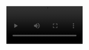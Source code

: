 <video align="right" alt="GIF" src="https://github.com/user-attachments/assets/688b2efa-5960-4e8e-a9af-1ce35423c418" width="200"/>

# Task Management App

### An app for organizing tasks for your team, just like Trello

<br/>

- [About](#about)
- [Used technology](#used-technology)
- [How to use](#how-to-use)
- [Screen Shots](#screen-shots)

<br/>
<br/>

## About

This app is made with react native, supabase as a serverless backend and clerk for authentication

## Used technology

<table style="width:600px">
  <thead align="center">
   <tr border: none;>
     <th>Front End</th>
     <th>Back End</th>
     <th>Data Base</th>
   </tr>
  </thead>
  <tr>
    <td>React Native</td>
    <td>Supabase</td>
    <td>Postgres</td>
  </tr>
  <tr>
    <td>Typescript</td>
    <td>Clerk</td>
    <td>&nbsp</td>
  </tr>
  <tr>
    <td>&nbsp</td>
    <td>&nbsp</td>
    <td>&nbsp</td>
  </tr>
</table> 
<br/>
<br/>

## How To Use

To run this application, you'll need the following things installed in your computer:

- [Git](https://git-scm.com)
- [Node.js](https://nodejs.org/en/download/)

You need to run both have [Supabase](https://supabase.com/) project setup and [Clerk](https://clerk.com/).

From Supabase and Clerk you need to fill up the following variables in the ".env" file. please, taka a look at example.env, rename it to ".env" and fill up the variables

```
EXPO_PUBLIC_SUPABASE_URL=
EXPO_PUBLIC_SUPABASE_ANON_KEY=
EXPO_PUBLIC_CLERK_PUBLISHABLE_KEY=
```

From your command line:

```bash

# Clone this repository
$ git clone git@github.com:mrpmohiburrahman/task-management.git

# Go into the repository
$ cd task-management

# Install dependencies
$ npm install

# Run the app
$ yarn start
```

## Video Demo

https://github.com/user-attachments/assets/688b2efa-5960-4e8e-a9af-1ce35423c418
